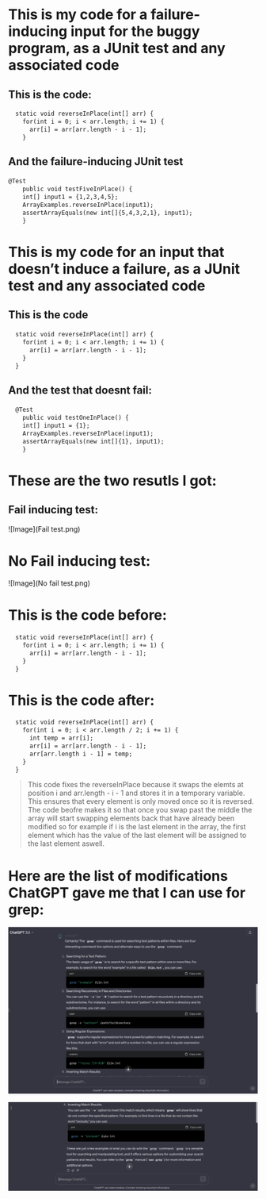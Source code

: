 # This is my code for a failure-inducing input for the buggy program, as a JUnit test and any associated code

## This is the code:

```
  static void reverseInPlace(int[] arr) {
    for(int i = 0; i < arr.length; i += 1) {
      arr[i] = arr[arr.length - i - 1];
    }
```
## And the failure-inducing JUnit test

```
@Test 
	public void testFiveInPlace() {
    int[] input1 = {1,2,3,4,5};
    ArrayExamples.reverseInPlace(input1);
    assertArrayEquals(new int[]{5,4,3,2,1}, input1);
	}
```

# This is my code for an input that doesn’t induce a failure, as a JUnit test and any associated code 

## This is the code

```
  static void reverseInPlace(int[] arr) {
    for(int i = 0; i < arr.length; i += 1) {
      arr[i] = arr[arr.length - i - 1];
    }
  }
```

## And the test that doesnt fail:

```
  @Test 
	public void testOneInPlace() {
    int[] input1 = {1};
    ArrayExamples.reverseInPlace(input1);
    assertArrayEquals(new int[]{1}, input1);
	}
```

# These are the two resutls I got:

## Fail inducing test:

![Image](Fail test.png)

# No Fail inducing test:

![Image](No fail test.png)

# This is the code before:

```
  static void reverseInPlace(int[] arr) {
    for(int i = 0; i < arr.length; i += 1) {
      arr[i] = arr[arr.length - i - 1];
    }
  }
```

# This is the code after:

```
  static void reverseInPlace(int[] arr) {
    for(int i = 0; i < arr.length / 2; i += 1) {
      int temp = arr[i];
      arr[i] = arr[arr.length - i - 1];
      arr[arr.length i - 1] = temp;
    }
  }

```

> This code fixes the reverseInPlace because it swaps the elemts at position i and arr.length - i - 1 and stores it in a temporary variable. This ensures that every element is only moved once so it is reversed. The code beofre makes it so that once you swap past the middle the array will start swapping elements back that have already been modified so for example if i is the last element in the array, the first element which has the value of the last element will be assigned to the last element aswell.

# Here are the list of modifications ChatGPT gave me that I can use for grep:

![Image](GPT1.png)

![Image](GPT2.png)


